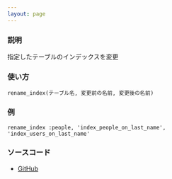 ```yaml
---
layout: page
---
```

### 説明
指定したテーブルのインデックスを変更

### 使い方
    rename_index(テーブル名, 変更前の名前, 変更後の名前)

### 例
    rename_index :people, 'index_people_on_last_name', 'index_users_on_last_name'

### ソースコード
* [GitHub](https://github.com/rails/rails/blob/7785417984f61a9d5e00416c13b89dce2ee02daf/activerecord/lib/active_record/connection_adapters/abstract/schema_statements.rb#L590)